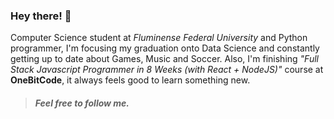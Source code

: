 ### Hey there! 🤘

Computer Science student at *Fluminense Federal University* and Python programmer, I'm focusing my graduation onto Data Science and constantly getting up to date about Games, Music and Soccer.
Also, I'm finishing *"Full Stack Javascript Programmer in 8 Weeks (with React + NodeJS)"* course at **OneBitCode**, it always feels good to learn something new.
> ##### Feel free to follow me. 


<!--
**Felipeixotont/Felipeixotont** is a ✨ _special_ ✨ repository because its `README.md` (this file) appears on your GitHub profile.


- 🔭 I’m currently working on ...
- 🌱 I’m currently learning ...
- 👯 I’m looking to collaborate on ...
- 🤔 I’m looking for help with ...
- 💬 Ask me about ...
- 📫 How to reach me: ...
- 😄 Pronouns: ...
- ⚡ Fun fact: ...
-->
